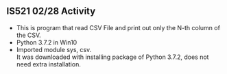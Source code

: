 IS521 02/28 Activity
----
* This is program that read CSV File and print out only the N-th column of the CSV.  
* Python 3.7.2 in Win10
* Imported module sys, csv.  
It was downloaded with installing package of Python 3.7.2, does not need extra installation. 

